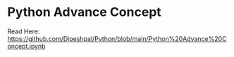 # Python Advance Concept

Read Here: https://github.com/Dipeshpal/Python/blob/main/Python%20Advance%20Concept.ipynb
 
